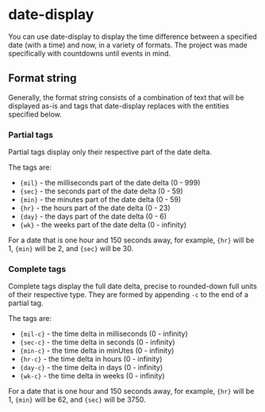# date-display

You can use date-display to display the time difference between a specified date (with a time) and now, in a variety of formats. The project was made specifically with countdowns until events in mind. 

## Format string

Generally, the format string consists of a combination of text that will be displayed as-is and tags that date-display replaces with the entities specified below.

### Partial tags

Partial tags display only their respective part of the date delta. 

The tags are: 
- `{mil}` - the milliseconds part of the date delta (0 - 999)
- `{sec}` - the seconds part of the date delta (0 - 59)
- `{min}` - the minutes part of the date delta (0 - 59)
- `{hr}` - the hours part of the date delta (0 - 23)
- `{day}` - the days part of the date delta (0 - 6)
- `{wk}` - the weeks part of the date delta (0 - infinity)

For a date that is one hour and 150 seconds away, for example, `{hr}` will be 1, `{min}` will be 2, and `{sec}` will be 30.

### Complete tags

Complete tags display the full date delta, precise to rounded-down full units of their respective type. They are formed by appending `-c` to the end of a partial tag.

The tags are:
- `{mil-c}` - the time delta in milliseconds (0 - infinity)
- `{sec-c}` - the time delta in seconds (0 - infinity)
- `{min-c}` - the time delta in minUtes (0 - infinity)
- `{hr-c}` - the time delta in hours (0 - infinity)
- `{day-c}` - the time delta in days (0 - infinity)
- `{wk-c}` - the time delta in weeks (0 - infinity)

For a date that is one hour and 150 seconds away, for example, `{hr}` will be 1, `{min}` will be 62, and `{sec}` will be 3750.